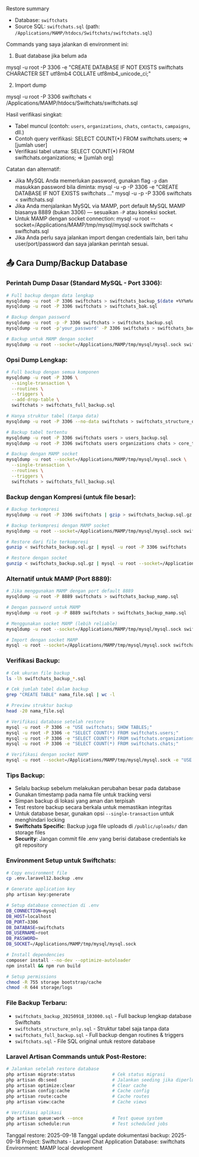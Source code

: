 Restore summary

- Database: `swiftchats`
- Source SQL: `swiftchats.sql` (path: `/Applications/MAMP/htdocs/Swiftchats/swiftchats.sql`)

Commands yang saya jalankan di environment ini:

1) Buat database jika belum ada

mysql -u root -P 3306 -e "CREATE DATABASE IF NOT EXISTS swiftchats CHARACTER SET utf8mb4 COLLATE utf8mb4_unicode_ci;"

2) Import dump

mysql -u root -P 3306 swiftchats < /Applications/MAMP/htdocs/Swiftchats/swiftchats.sql

Hasil verifikasi singkat:
- Tabel muncul (contoh: `users`, `organizations`, `chats`, `contacts`, `campaigns`, dll.)
- Contoh query verifikasi: SELECT COUNT(*) FROM swiftchats.users; => [jumlah user]
- Verifikasi tabel utama: SELECT COUNT(*) FROM swiftchats.organizations; => [jumlah org]

Catatan dan alternatif:
- Jika MySQL Anda memerlukan password, gunakan flag `-p` dan masukkan password bila diminta:
  mysql -u <user> -p -P 3306 -e "CREATE DATABASE IF NOT EXISTS swiftchats ..."
  mysql -u <user> -p -P 3306 swiftchats < swiftchats.sql
- Jika Anda menjalankan MySQL via MAMP, port default MySQL MAMP biasanya 8889 (bukan 3306) — sesuaikan `-P` atau koneksi socket.
- Untuk MAMP dengan socket connection: mysql -u root --socket=/Applications/MAMP/tmp/mysql/mysql.sock swiftchats < swiftchats.sql
- Jika Anda perlu saya jalankan import dengan credentials lain, beri tahu user/port/password dan saya jalankan perintah sesuai.

## 📤 Cara Dump/Backup Database

### Perintah Dump Dasar (Standard MySQL - Port 3306):
```bash
# Full backup dengan data lengkap
mysqldump -u root -P 3306 swiftchats > swiftchats_backup_$(date +%Y%m%d_%H%M%S).sql
mysqldump -u root -P 3306 swiftchats > swiftchats_bak.sql

# Backup dengan password
mysqldump -u root -p -P 3306 swiftchats > swiftchats_backup.sql
mysqldump -u root -p'your_password' -P 3306 swiftchats > swiftchats_backup.sql

# Backup untuk MAMP dengan socket
mysqldump -u root --socket=/Applications/MAMP/tmp/mysql/mysql.sock swiftchats > swiftchats_backup.sql
```

### Opsi Dump Lengkap:
```bash
# Full backup dengan semua komponen
mysqldump -u root -P 3306 \
  --single-transaction \
  --routines \
  --triggers \
  --add-drop-table \
  swiftchats > swiftchats_full_backup.sql

# Hanya struktur tabel (tanpa data)
mysqldump -u root -P 3306 --no-data swiftchats > swiftchats_structure_only.sql

# Backup tabel tertentu
mysqldump -u root -P 3306 swiftchats users > users_backup.sql
mysqldump -u root -P 3306 swiftchats users organizations chats > core_tables.sql

# Backup dengan MAMP socket
mysqldump -u root --socket=/Applications/MAMP/tmp/mysql/mysql.sock \
  --single-transaction \
  --routines \
  --triggers \
  swiftchats > swiftchats_full_backup.sql
```

### Backup dengan Kompresi (untuk file besar):
```bash
# Backup terkompresi
mysqldump -u root -P 3306 swiftchats | gzip > swiftchats_backup.sql.gz

# Backup terkompresi dengan MAMP socket
mysqldump -u root --socket=/Applications/MAMP/tmp/mysql/mysql.sock swiftchats | gzip > swiftchats_backup.sql.gz

# Restore dari file terkompresi
gunzip < swiftchats_backup.sql.gz | mysql -u root -P 3306 swiftchats

# Restore dengan socket
gunzip < swiftchats_backup.sql.gz | mysql -u root --socket=/Applications/MAMP/tmp/mysql/mysql.sock swiftchats
```

### Alternatif untuk MAMP (Port 8889):
```bash
# Jika menggunakan MAMP dengan port default 8889
mysqldump -u root -P 8889 swiftchats > swiftchats_backup_mamp.sql

# Dengan password untuk MAMP
mysqldump -u root -p -P 8889 swiftchats > swiftchats_backup_mamp.sql

# Menggunakan socket MAMP (lebih reliable)
mysqldump -u root --socket=/Applications/MAMP/tmp/mysql/mysql.sock swiftchats > swiftchats_backup_socket.sql

# Import dengan socket MAMP
mysql -u root --socket=/Applications/MAMP/tmp/mysql/mysql.sock swiftchats < swiftchats_backup.sql
```

### Verifikasi Backup:
```bash
# Cek ukuran file backup
ls -lh swiftchats_backup_*.sql

# Cek jumlah tabel dalam backup
grep "CREATE TABLE" nama_file.sql | wc -l

# Preview struktur backup
head -20 nama_file.sql

# Verifikasi database setelah restore
mysql -u root -P 3306 -e "USE swiftchats; SHOW TABLES;"
mysql -u root -P 3306 -e "SELECT COUNT(*) FROM swiftchats.users;"
mysql -u root -P 3306 -e "SELECT COUNT(*) FROM swiftchats.organizations;"
mysql -u root -P 3306 -e "SELECT COUNT(*) FROM swiftchats.chats;"

# Verifikasi dengan socket MAMP
mysql -u root --socket=/Applications/MAMP/tmp/mysql/mysql.sock -e "USE swiftchats; SHOW TABLES;"
```

### Tips Backup:
- Selalu backup sebelum melakukan perubahan besar pada database
- Gunakan timestamp pada nama file untuk tracking versi
- Simpan backup di lokasi yang aman dan terpisah
- Test restore backup secara berkala untuk memastikan integritas
- Untuk database besar, gunakan opsi `--single-transaction` untuk menghindari locking
- **Swiftchats Specific**: Backup juga file uploads di `/public/uploads/` dan storage files
- **Security**: Jangan commit file .env yang berisi database credentials ke git repository

### Environment Setup untuk Swiftchats:
```bash
# Copy environment file
cp .env.laravel12.backup .env

# Generate application key
php artisan key:generate

# Setup database connection di .env
DB_CONNECTION=mysql
DB_HOST=localhost
DB_PORT=3306
DB_DATABASE=swiftchats
DB_USERNAME=root
DB_PASSWORD=
DB_SOCKET=/Applications/MAMP/tmp/mysql/mysql.sock

# Install dependencies
composer install --no-dev --optimize-autoloader
npm install && npm run build

# Setup permissions
chmod -R 755 storage bootstrap/cache
chmod -R 644 storage/logs
```

### File Backup Terbaru:
- `swiftchats_backup_20250918_103000.sql` - Full backup lengkap database Swiftchats
- `swiftchats_structure_only.sql` - Struktur tabel saja tanpa data
- `swiftchats_full_backup.sql` - Full backup dengan routines & triggers
- `swiftchats.sql` - File SQL original untuk restore database

### Laravel Artisan Commands untuk Post-Restore:
```bash
# Jalankan setelah restore database
php artisan migrate:status              # Cek status migrasi
php artisan db:seed                     # Jalankan seeding jika diperlukan
php artisan optimize:clear              # Clear cache
php artisan config:cache                # Cache config
php artisan route:cache                 # Cache routes
php artisan view:cache                  # Cache views

# Verifikasi aplikasi
php artisan queue:work --once           # Test queue system
php artisan schedule:run                # Test scheduled jobs
```              

Tanggal restore: 2025-09-18
Tanggal update dokumentasi backup: 2025-09-18
Project: Swiftchats - Laravel Chat Application
Database: swiftchats
Environment: MAMP local development
